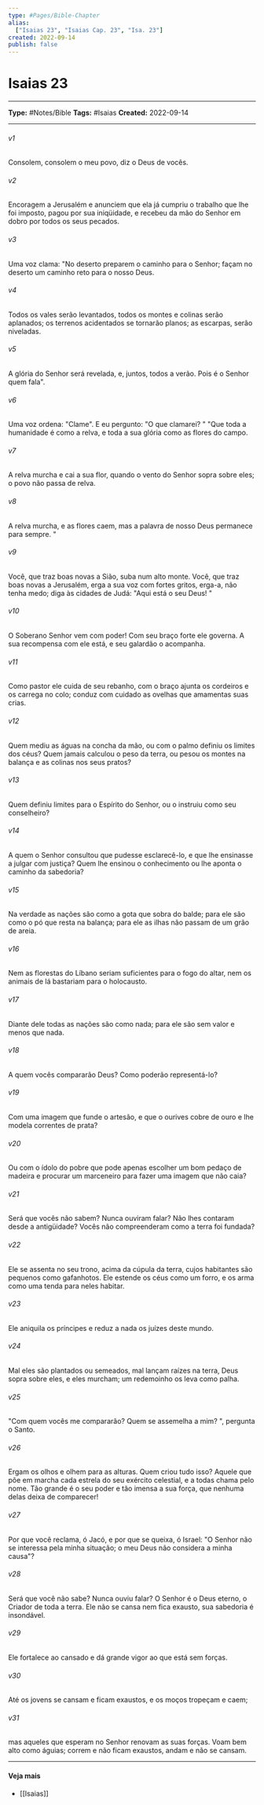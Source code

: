 ```yaml
---
type: #Pages/Bible-Chapter
alias:
  ["Isaias 23", "Isaias Cap. 23", "Isa. 23"]
created: 2022-09-14
publish: false
---
```


# Isaias 23

---

**Type:** #Notes/Bible
**Tags:** #Isaias
**Created:** 2022-09-14

---

###### v1
Consolem, consolem o meu povo, diz o Deus de vocês.
###### v2
Encoragem a Jerusalém e anunciem que ela já cumpriu o trabalho que lhe foi imposto, pagou por sua iniqüidade, e recebeu da mão do Senhor em dobro por todos os seus pecados.
###### v3
Uma voz clama: "No deserto preparem o caminho para o Senhor; façam no deserto um caminho reto para o nosso Deus.
###### v4
Todos os vales serão levantados, todos os montes e colinas serão aplanados; os terrenos acidentados se tornarão planos; as escarpas, serão niveladas.
###### v5
A glória do Senhor será revelada, e, juntos, todos a verão. Pois é o Senhor quem fala".
###### v6
Uma voz ordena: "Clame". E eu pergunto: "O que clamarei? " "Que toda a humanidade é como a relva, e toda a sua glória como as flores do campo.
###### v7
A relva murcha e cai a sua flor, quando o vento do Senhor sopra sobre eles; o povo não passa de relva.
###### v8
A relva murcha, e as flores caem, mas a palavra de nosso Deus permanece para sempre. "
###### v9
Você, que traz boas novas a Sião, suba num alto monte. Você, que traz boas novas a Jerusalém, erga a sua voz com fortes gritos, erga-a, não tenha medo; diga às cidades de Judá: "Aqui está o seu Deus! "
###### v10
O Soberano Senhor vem com poder! Com seu braço forte ele governa. A sua recompensa com ele está, e seu galardão o acompanha.
###### v11
Como pastor ele cuida de seu rebanho, com o braço ajunta os cordeiros e os carrega no colo; conduz com cuidado as ovelhas que amamentas suas crias.
###### v12
Quem mediu as águas na concha da mão, ou com o palmo definiu os limites dos céus? Quem jamais calculou o peso da terra, ou pesou os montes na balança e as colinas nos seus pratos?
###### v13
Quem definiu limites para o Espírito do Senhor, ou o instruiu como seu conselheiro?
###### v14
A quem o Senhor consultou que pudesse esclarecê-lo, e que lhe ensinasse a julgar com justiça? Quem lhe ensinou o conhecimento ou lhe aponta o caminho da sabedoria?
###### v15
Na verdade as nações são como a gota que sobra do balde; para ele são como o pó que resta na balança; para ele as ilhas não passam de um grão de areia.
###### v16
Nem as florestas do Líbano seriam suficientes para o fogo do altar, nem os animais de lá bastariam para o holocausto.
###### v17
Diante dele todas as nações são como nada; para ele são sem valor e menos que nada.
###### v18
A quem vocês compararão Deus? Como poderão representá-lo?
###### v19
Com uma imagem que funde o artesão, e que o ourives cobre de ouro e lhe modela correntes de prata?
###### v20
Ou com o ídolo do pobre que pode apenas escolher um bom pedaço de madeira e procurar um marceneiro para fazer uma imagem que não caia?
###### v21
Será que vocês não sabem? Nunca ouviram falar? Não lhes contaram desde a antigüidade? Vocês não compreenderam como a terra foi fundada?
###### v22
Ele se assenta no seu trono, acima da cúpula da terra, cujos habitantes são pequenos como gafanhotos. Ele estende os céus como um forro, e os arma como uma tenda para neles habitar.
###### v23
Ele aniquila os príncipes e reduz a nada os juízes deste mundo.
###### v24
Mal eles são plantados ou semeados, mal lançam raízes na terra, Deus sopra sobre eles, e eles murcham; um redemoinho os leva como palha.
###### v25
"Com quem vocês me compararão? Quem se assemelha a mim? ", pergunta o Santo.
###### v26
Ergam os olhos e olhem para as alturas. Quem criou tudo isso? Aquele que põe em marcha cada estrela do seu exército celestial, e a todas chama pelo nome. Tão grande é o seu poder e tão imensa a sua força, que nenhuma delas deixa de comparecer!
###### v27
Por que você reclama, ó Jacó, e por que se queixa, ó Israel: "O Senhor não se interessa pela minha situação; o meu Deus não considera a minha causa"?
###### v28
Será que você não sabe? Nunca ouviu falar? O Senhor é o Deus eterno, o Criador de toda a terra. Ele não se cansa nem fica exausto, sua sabedoria é insondável.
###### v29
Ele fortalece ao cansado e dá grande vigor ao que está sem forças.
###### v30
Até os jovens se cansam e ficam exaustos, e os moços tropeçam e caem;
###### v31
mas aqueles que esperam no Senhor renovam as suas forças. Voam bem alto como águias; correm e não ficam exaustos, andam e não se cansam.


---

#### Veja mais

- [[Isaias]]
